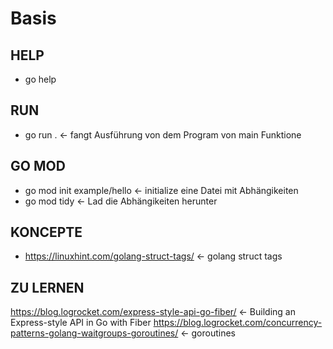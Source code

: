 # Basis

## HELP
- go help

## RUN
- go run . <- fangt Ausführung von dem Program von main Funktione

## GO MOD
- go mod init example/hello <- initialize eine Datei mit Abhängikeiten
- go mod tidy <- Lad die Abhängikeiten herunter


## KONCEPTE
- https://linuxhint.com/golang-struct-tags/ <- golang struct tags

## ZU LERNEN
https://blog.logrocket.com/express-style-api-go-fiber/ <- Building an Express-style API in Go with Fiber
https://blog.logrocket.com/concurrency-patterns-golang-waitgroups-goroutines/ <- goroutines